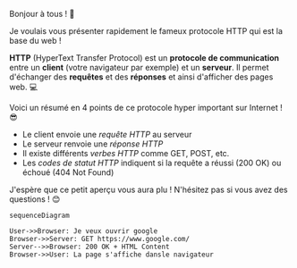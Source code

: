 Bonjour à tous ! 👋 

Je voulais vous présenter rapidement le fameux protocole HTTP qui est la base du web !

**HTTP** (HyperText Transfer Protocol) est un **protocole de communication** 
entre un **client** (votre navigateur par exemple) et un **serveur**. 
Il permet d'échanger des **requêtes** et des **réponses** et ainsi d'afficher des pages web. 💻

Voici un résumé en 4 points de ce protocole hyper important sur Internet ! 😎

- Le client envoie une *requête HTTP* au serveur
- Le serveur renvoie une *réponse HTTP* 
- Il existe différents *verbes HTTP* comme GET, POST, etc.
- Les *codes de statut HTTP* indiquent si la requête a réussi (200 OK) ou échoué (404 Not Found)

J'espère que ce petit aperçu vous aura plu ! N'hésitez pas si vous avez des questions ! 😊

```mermaid
sequenceDiagram

User->>Browser: Je veux ouvrir google
Browser->>Server: GET https://www.google.com/
Server-->>Browser: 200 OK + HTML Content 
Browser->>User: La page s'affiche dansle navigateur
```